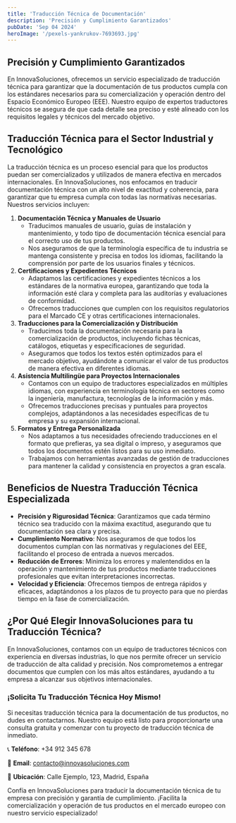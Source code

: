 ```yaml
---
title: 'Traducción Técnica de Documentación'
description: 'Precisión y Cumplimiento Garantizados'
pubDate: 'Sep 04 2024'
heroImage: '/pexels-yankrukov-7693693.jpg'
---
```


## Precisión y Cumplimiento Garantizados

En InnovaSoluciones, ofrecemos un servicio especializado de traducción técnica para garantizar que la documentación de tus productos cumpla con los estándares necesarios para su comercialización y operación dentro del Espacio Económico Europeo (EEE). Nuestro equipo de expertos traductores técnicos se asegura de que cada detalle sea preciso y esté alineado con los requisitos legales y técnicos del mercado objetivo.

## Traducción Técnica para el Sector Industrial y Tecnológico

La traducción técnica es un proceso esencial para que los productos puedan ser comercializados y utilizados de manera efectiva en mercados internacionales. En InnovaSoluciones, nos enfocamos en traducir documentación técnica con un alto nivel de exactitud y coherencia, para garantizar que tu empresa cumpla con todas las normativas necesarias. Nuestros servicios incluyen:

1. **Documentación Técnica y Manuales de Usuario**
    - Traducimos manuales de usuario, guías de instalación y mantenimiento, y todo tipo de documentación técnica esencial para el correcto uso de tus productos.
    - Nos aseguramos de que la terminología específica de tu industria se mantenga consistente y precisa en todos los idiomas, facilitando la comprensión por parte de los usuarios finales y técnicos.
2. **Certificaciones y Expedientes Técnicos**
    - Adaptamos las certificaciones y expedientes técnicos a los estándares de la normativa europea, garantizando que toda la información esté clara y completa para las auditorías y evaluaciones de conformidad.
    - Ofrecemos traducciones que cumplen con los requisitos regulatorios para el Marcado CE y otras certificaciones internacionales.
3. **Traducciones para la Comercialización y Distribución**
    - Traducimos toda la documentación necesaria para la comercialización de productos, incluyendo fichas técnicas, catálogos, etiquetas y especificaciones de seguridad.
    - Aseguramos que todos los textos estén optimizados para el mercado objetivo, ayudándote a comunicar el valor de tus productos de manera efectiva en diferentes idiomas.
4. **Asistencia Multilingüe para Proyectos Internacionales**
    - Contamos con un equipo de traductores especializados en múltiples idiomas, con experiencia en terminología técnica en sectores como la ingeniería, manufactura, tecnologías de la información y más.
    - Ofrecemos traducciones precisas y puntuales para proyectos complejos, adaptándonos a las necesidades específicas de tu empresa y su expansión internacional.
5. **Formatos y Entrega Personalizada**
    - Nos adaptamos a tus necesidades ofreciendo traducciones en el formato que prefieras, ya sea digital o impreso, y aseguramos que todos los documentos estén listos para su uso inmediato.
    - Trabajamos con herramientas avanzadas de gestión de traducciones para mantener la calidad y consistencia en proyectos a gran escala.

## Beneficios de Nuestra Traducción Técnica Especializada

- **Precisión y Rigurosidad Técnica**: Garantizamos que cada término técnico sea traducido con la máxima exactitud, asegurando que tu documentación sea clara y precisa.
- **Cumplimiento Normativo**: Nos aseguramos de que todos los documentos cumplan con las normativas y regulaciones del EEE, facilitando el proceso de entrada a nuevos mercados.
- **Reducción de Errores**: Minimiza los errores y malentendidos en la operación y mantenimiento de tus productos mediante traducciones profesionales que evitan interpretaciones incorrectas.
- **Velocidad y Eficiencia**: Ofrecemos tiempos de entrega rápidos y eficaces, adaptándonos a los plazos de tu proyecto para que no pierdas tiempo en la fase de comercialización.

## ¿Por Qué Elegir InnovaSoluciones para tu Traducción Técnica?

En InnovaSoluciones, contamos con un equipo de traductores técnicos con experiencia en diversas industrias, lo que nos permite ofrecer un servicio de traducción de alta calidad y precisión. Nos comprometemos a entregar documentos que cumplen con los más altos estándares, ayudando a tu empresa a alcanzar sus objetivos internacionales.

### ¡Solicita Tu Traducción Técnica Hoy Mismo!

Si necesitas traducción técnica para la documentación de tus productos, no dudes en contactarnos. Nuestro equipo está listo para proporcionarte una consulta gratuita y comenzar con tu proyecto de traducción técnica de inmediato.

📞 **Teléfono**: +34 912 345 678

📧 **Email**: [contacto@innovasoluciones.com](mailto:contacto@innovasoluciones.com)

📍 **Ubicación**: Calle Ejemplo, 123, Madrid, España

Confía en InnovaSoluciones para traducir la documentación técnica de tu empresa con precisión y garantía de cumplimiento. ¡Facilita la comercialización y operación de tus productos en el mercado europeo con nuestro servicio especializado!